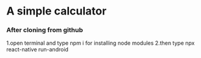 # A simple calculator

### After cloning from github

1.open terminal and type npm i for installing node modules
2.then type npx react-native run-android 
